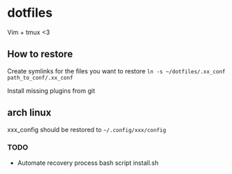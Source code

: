 # dotfiles

Vim + tmux <3

## How to restore

Create symlinks for the files you want to restore
`ln -s ~/dotfiles/.xx_conf path_to_conf/.xx_conf`

Install missing plugins from git

## arch linux

xxx_config should be restored to `~/.config/xxx/config`

### TODO

* Automate recovery process bash script install.sh
